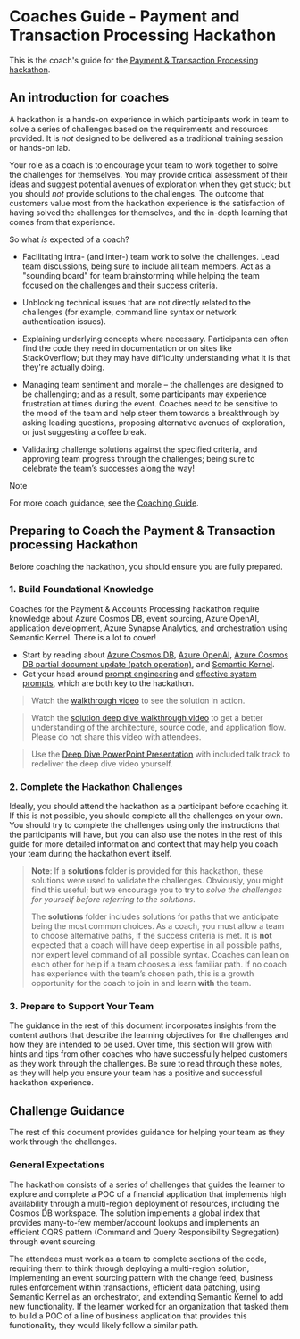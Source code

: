 # Coaches Guide - Payment and Transaction Processing Hackathon

This is the coach's guide for the [Payment & Transaction Processing hackathon](https://github.com/Azure/Real-Time-Transactions-Hackathon).

## An introduction for coaches

A hackathon is a hands-on experience in which participants work in team to solve a
series of challenges based on the requirements and resources provided. It
is *not* designed to be delivered as a traditional training session or hands-on
lab.

Your role as a coach is to encourage your team to work together to solve the
challenges for themselves. You may provide critical assessment of their ideas
and suggest potential avenues of exploration when they get stuck; but you should
*not* provide solutions to the challenges. The outcome that customers value most
from the hackathon experience is the satisfaction of having solved the challenges for
themselves, and the in-depth learning that comes from that experience.

So what *is* expected of a coach?

- Facilitating intra- (and inter-) team work to solve the challenges. Lead
    team discussions, being sure to include all team members. Act as a "sounding
    board" for team brainstorming while helping the team focused on the
    challenges and their success criteria.

- Unblocking technical issues that are not directly related to the challenges
    (for example, command line syntax or network authentication issues).

- Explaining underlying concepts where necessary. Participants can often find
    the code they need in documentation or on sites like StackOverflow; but they
    may have difficulty understanding what it is that they're actually doing.

- Managing team sentiment and morale – the challenges are designed to be
    challenging; and as a result, some participants may experience frustration
    at times during the event. Coaches need to be sensitive to the mood of
    the team and help steer them towards a breakthrough by asking leading
    questions, proposing alternative avenues of exploration, or just suggesting
    a coffee break.

- Validating challenge solutions against the specified criteria, and approving
    team progress through the challenges; being sure to celebrate the team’s
    successes along the way!

> [!NOTE]
> For more coach guidance, see the [Coaching Guide](coaching/README.md).

## Preparing to Coach the Payment & Transaction processing Hackathon

Before coaching the hackathon, you should ensure you are fully prepared.

### 1. Build Foundational Knowledge

Coaches for the Payment & Accounts Processing hackathon require knowledge about Azure Cosmos DB,
event sourcing, Azure OpenAI, application development, Azure Synapse Analytics, and orchestration using
Semantic Kernel. There is a lot to cover!

- Start by reading about [Azure Cosmos DB](https://learn.microsoft.com/azure/cosmos-db/), [Azure OpenAI](https://learn.microsoft.com/azure/cognitive-services/openai/overview), [Azure Cosmos DB partial document update (patch operation)](https://learn.microsoft.com/azure/cosmos-db/partial-document-update), and [Semantic Kernel](https://learn.microsoft.com/semantic-kernel/overview/).
- Get your head around [prompt engineering](https://learn.microsoft.com/semantic-kernel/overview/) and [effective system prompts](https://learn.microsoft.com/azure/cognitive-services/openai/concepts/system-message), which are both key to the hackathon.

> Watch the [walkthrough video](https://aka.ms/TxProcessingWalkThroughVideo) to see the solution in action.

> Watch the [solution deep dive walkthrough video](https://aka.ms/TxProcessingDeepDiveVideo) to get a better understanding of the architecture, source code, and application flow. Please do not share this video with attendees.

> Use the [Deep Dive PowerPoint Presentation](./deep-dive/Real_Time_Payment_Trx_Processing_Solution_Deep_Dive.pptx) with included talk track to redeliver the deep dive video yourself.

### 2. Complete the Hackathon Challenges

Ideally, you should attend the hackathon as a participant before coaching
it. If this is not possible, you should complete all the challenges on your
own. You should try to complete the challenges using only the instructions
that the participants will have, but you can also use the notes in
the rest of this guide for more detailed information and context that may
help you coach your team during the hackathon event itself.

> **Note**: If a **solutions** folder is provided for this hackathon,
> these solutions were used to validate the challenges.
> Obviously, you might find this useful; but we encourage you to try to
> *solve the challenges for yourself before referring to the solutions*.
>
> The **solutions** folder includes solutions for paths that we anticipate
> being the most common choices. As a coach, you must allow a team to choose
> alternative paths, if the success criteria is met. It is **not** expected
> that a coach will have deep expertise in all possible paths, nor expert
> level command of all possible syntax. Coaches can lean on each other for
> help if a team chooses a less familiar path. If no coach has experience with
> the team’s chosen path, this is a growth opportunity for the coach to join
> in and learn **with** the team.

### 3. Prepare to Support Your Team

The guidance in the rest of this document incorporates insights from the
content authors that describe the learning objectives for the challenges and
how they are intended to be used. Over time, this section will grow with
hints and tips from other coaches who have successfully helped customers as they
work through the challenges. Be sure to read through these notes, as they will help you
ensure your team has a positive and successful hackathon experience.

## Challenge Guidance

The rest of this document provides guidance for helping your team as they work
through the challenges.

### General Expectations

The hackathon consists of a series of challenges that guides the learner to explore and complete a POC of a financial application that implements high availability through a multi-region deployment of resources, including the Cosmos DB workspace. The solution implements a global index that provides many-to-few member/account lookups and implements an efficient CQRS pattern (Command and Query Responsibility Segregation) through event sourcing.

The attendees must work as a team to complete sections of the code, requiring them to think through deploying a multi-region solution, implementing an event sourcing pattern with the change feed, business rules enforcement within transactions, efficient data patching, using Semantic Kernel as an orchestrator, and extending Semantic Kernel to add new functionality. If the learner worked for an organization that tasked them to build a POC of a line of business application that provides this functionality, they would likely follow a similar path.
